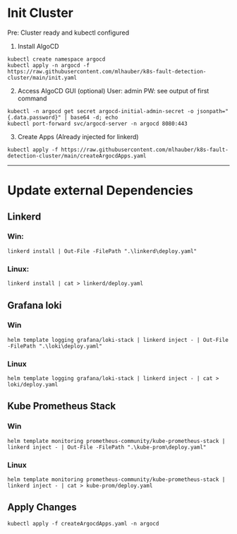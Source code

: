 # Init Cluster

Pre: Cluster ready and kubectl configured

1. Install AlgoCD
```shell
kubectl create namespace argocd
kubectl apply -n argocd -f https://raw.githubusercontent.com/mlhauber/k8s-fault-detection-cluster/main/init.yaml
```
2. Access AlgoCD GUI (optional)
User: admin
PW: see output of first command

```shell
kubectl -n argocd get secret argocd-initial-admin-secret -o jsonpath="{.data.password}" | base64 -d; echo
kubectl port-forward svc/argocd-server -n argocd 8080:443
```
3. Create Apps (Already injected for linkerd)
```shell
kubectl apply -f https://raw.githubusercontent.com/mlhauber/k8s-fault-detection-cluster/main/createArgocdApps.yaml
```


---
# Update external Dependencies
## Linkerd
### Win:
```shell
linkerd install | Out-File -FilePath ".\linkerd\deploy.yaml"
```
### Linux:
```shell
linkerd install | cat > linkerd/deploy.yaml
```
## Grafana loki
### Win
```shell
helm template logging grafana/loki-stack | linkerd inject - | Out-File -FilePath ".\loki\deploy.yaml"
```
### Linux
```shell
helm template logging grafana/loki-stack | linkerd inject - | cat > loki/deploy.yaml
```


## Kube Prometheus Stack
### Win
```shell
helm template monitoring prometheus-community/kube-prometheus-stack | linkerd inject - | Out-File -FilePath ".\kube-prom\deploy.yaml"
```
### Linux
```shell
helm template monitoring prometheus-community/kube-prometheus-stack | linkerd inject - | cat > kube-prom/deploy.yaml
```


## Apply Changes
```shell
kubectl apply -f createArgocdApps.yaml -n argocd
```
